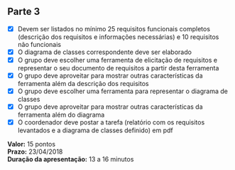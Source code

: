 ## Parte 3

- [x] Devem ser listados no mínimo 25 requisitos funcionais completos (descrição dos requisitos e informações necessárias) e 10 requisitos não funcionais
- [x] O diagrama de classes correspondente deve ser elaborado
- [x] O grupo deve escolher uma ferramenta de elicitação de requisitos e representar o seu documento de requisitos a partir desta ferramenta
- [x] O grupo deve aproveitar para mostrar outras características da ferramenta além da descrição dos requisitos
- [x] O grupo deve escolher uma ferramenta para representar o diagrama de classes
- [x] O grupo deve aproveitar para mostrar outras características da ferramenta além do diagrama
- [x] O coordenador deve postar a tarefa (relatório com os requisitos levantados e a diagrama de classes definido) em pdf

**Valor:** 15 pontos  
**Prazo:** 23/04/2018  
**Duração da apresentação:** 13 a 16 minutos  
